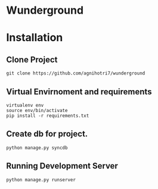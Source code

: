 Wunderground
=============

# Installation

## Clone Project

    git clone https://github.com/agnihotri7/wunderground

## Virtual Envirnoment and requirements

    virtualenv env
    source env/bin/activate
    pip install -r requirements.txt

## Create db for project.

    python manage.py syncdb

## Running Development Server

    python manage.py runserver
